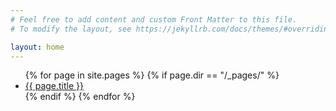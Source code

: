 ```yaml
---
# Feel free to add content and custom Front Matter to this file.
# To modify the layout, see https://jekyllrb.com/docs/themes/#overriding-theme-defaults

layout: home
---
```


<ul>
  {% for page in site.pages %}
    {% if page.dir == "/_pages/" %}
      <li><a href="{{ page.url | relative_url }}">{{ page.title }}</a></li>
    {% endif %}
  {% endfor %}
</ul>
